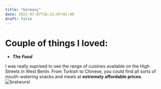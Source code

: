 ```yaml
---
title: "Germany"
date: 2021-07-07T16:31:07+01:00
draft: false
---
```


# Couple of things I loved:
* __*The Food*__

I was really suprised to see the range of cuisines available on the High Streets in West Berlin. From Turkish to Chinese, you could find all sorts of mouth-watering snacks and meals at **extremely affordable prices**.
![bratwurst](bratwurst.jpg)
